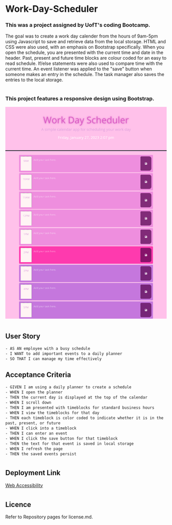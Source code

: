 # Work-Day-Scheduler

### This was a project assigned by UofT's coding Bootcamp. 
    
The goal was to create a work day calender from the hours of 9am-5pm using Javascript to save and retrieve data from the local storage. HTML and CSS were also used, with an emphasis on Bootstrap specifically. When you open the schedule, you are presented with the current time and date in the header. Past, present and future time blocks are colour coded for an easy to read schedule. If/else statements were also used to compare time with the current time. An event listener was applied to the "save" button when someone makes an entry in the schedule. The task manager also saves the entries to the local storage.
#
### This project features a responsive design using Bootstrap.
![Webpage](./assets/images/navaulakh24.github.io_Work-Day-Scheduler_.png)

#

## User Story
    - AS AN employee with a busy schedule
    - I WANT to add important events to a daily planner
    - SO THAT I can manage my time effectively

## Acceptance Criteria
    - GIVEN I am using a daily planner to create a schedule
    - WHEN I open the planner
    - THEN the current day is displayed at the top of the calendar
    - WHEN I scroll down
    - THEN I am presented with timeblocks for standard business hours
    - WHEN I view the timeblocks for that day
    - THEN each timeblock is color coded to indicate whether it is in the past, present, or future
    - WHEN I click into a timeblock
    - THEN I can enter an event
    - WHEN I click the save button for that timeblock
    - THEN the text for that event is saved in local storage
    - WHEN I refresh the page
    - THEN the saved events persist
#
## Deployment Link
[Web Accessibility](https://navaulakh24.github.io/Work-Day-Scheduler/)
#
## Licence
Refer to Repository pages for license.md.
